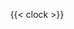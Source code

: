 <div style="min-height: 100%; display: flex; flex-grow: 1; justify-content: center; align-items: center;">
  {{< clock >}}
</div>
